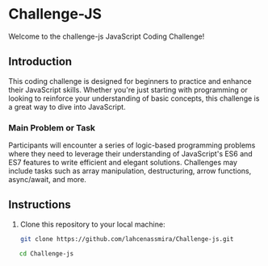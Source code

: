 # Challenge-JS

Welcome to the challenge-js JavaScript Coding Challenge!

## Introduction

This coding challenge is designed for beginners to practice and enhance their JavaScript skills. Whether you're just starting with programming or looking to reinforce your understanding of basic concepts, this challenge is a great way to dive into JavaScript.

### Main Problem or Task

Participants will encounter a series of logic-based programming problems where they need to leverage their understanding of JavaScript's ES6 and ES7 features to write efficient and elegant solutions. Challenges may include tasks such as array manipulation, destructuring, arrow functions, async/await, and more.

## Instructions

1. Clone this repository to your local machine:

   ```bash
   git clone https://github.com/lahcenassmira/Challenge-js.git
   
  ```bash
     cd Challenge-js

